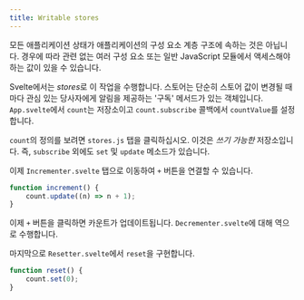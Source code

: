 ```yaml
---
title: Writable stores
---
```


모든 애플리케이션 상태가 애플리케이션의 구성 요소 계층 구조에 속하는 것은 아닙니다. 경우에 따라 관련 없는 여러 구성 요소 또는 일반 JavaScript 모듈에서 액세스해야 하는 값이 있을 수 있습니다.

Svelte에서는 *stores*로 이 작업을 수행합니다. 스토어는 단순히 스토어 값이 변경될 때마다 관심 있는 당사자에게 알림을 제공하는 '구독' 메서드가 있는 객체입니다. `App.svelte`에서 `count`는 저장소이고 `count.subscribe` 콜백에서 `countValue`를 설정합니다.

`count`의 정의를 보려면 `stores.js` 탭을 클릭하십시오. 이것은 *쓰기 가능한* 저장소입니다. 즉, `subscribe` 외에도 `set` 및 `update` 메소드가 있습니다.

이제 `Incrementer.svelte` 탭으로 이동하여 `+` 버튼을 연결할 수 있습니다.

```js
function increment() {
	count.update((n) => n + 1);
}
```

이제 `+` 버튼을 클릭하면 카운트가 업데이트됩니다. `Decrementer.svelte`에 대해 역으로 수행합니다.

마지막으로 `Resetter.svelte`에서 `reset`을 구현합니다.

```js
function reset() {
	count.set(0);
}
```
